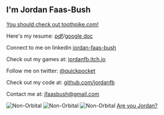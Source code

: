 ## I'm Jordan Faas-Bush

[You should check out toothpike.com!](http://toothpike.com)



Here's my resume: [pdf](https://drive.google.com/file/d/147DIoEWiG1h01Kpcx50TIX-owGP6rEhs/view?usp=sharing)/[google doc](https://docs.google.com/document/d/14-Ds21h6KN6pABaarOmOIMtYxzzYgPCjcv4rJTjM3co/edit?usp=sharing)

Connect to me on linkedin [jordan-faas-bush](https://www.linkedin.com/in/jordan-faas-bush/)

Check out my games at: [jordanfb.itch.io](https://jordanfb.itch.io)

Follow me on twitter: [@quickpocket](https://twitter.com/quickpocket)

Check out my code at: [github.com/jordanfb](https://github.com/jordanfb)

Contact me at: [jfaasbush@gmail.com](mailto:jfaasbush@gmail.com)

![Non-Orbital](https://jordanfb.github.io/Images/HackerViewPrototypeHackComputer.gif)
![Non-Orbital](https://jordanfb.github.io/Images/MegaHexagrowthGif.gif)
![Non-Orbital](https://jordanfb.github.io/Images/planetFLybyPresentation.PNG)
[Are you Jordan?](./amIjordan.html)